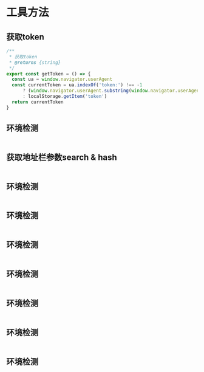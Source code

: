 # 工具方法

## 获取token
```js
/**
 * 获取token
 * @returns {string}
 */
export const getToken = () => {
  const ua = window.navigator.userAgent
  const currentToken = ua.indexOf('token:') !== -1 
      ? (window.navigator.userAgent.substring(window.navigator.userAgent.indexOf('token:') + 6)) 
      : localStorage.getItem('token')
  return currentToken
}
```

## 环境检测
```js

```

## 获取地址栏参数search & hash
```js

```

## 环境检测
```js

```

## 环境检测
```js

```

## 环境检测
```js

```

## 环境检测
```js

```

## 环境检测
```js

```

## 环境检测
```js

```

## 环境检测
```js

```
